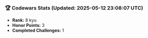 ### 🏆 Codewars Stats (Updated: 2025-05-12 23:08:07 UTC)

- **Rank:** 8 kyu
- **Honor Points:** 3
- **Completed Challenges:** 1
